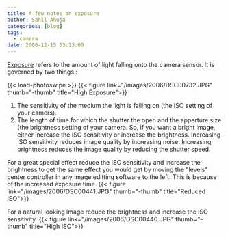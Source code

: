 ```yaml
---
title: A few notes on exposure
author: Sahil Ahuja
categories: [blog]
tags:
  - camera
date: 2006-12-15 03:13:00
---
```


[Exposure](http://en.wikipedia.org/wiki/Exposure_%28photography%29) refers to the amount of light falling onto the camera sensor. It is governed by two things :

{{< load-photoswipe >}}
{{< figure link="/images/2006/DSC00732.JPG" thumb="-thumb" title="High Exposure">}}

1.  The  sensitivity of the medium the light is falling on (the ISO setting of your camers).
2.  The length of time for which the shutter the open and the apperture size (the brightness setting of your camera.
So, if you want a bright image, either increase the ISO sensitivity or increase the brightness. Increasing ISO sensitivity reduces image quality by increasing noise. Increasing brightness reduces the image quality by reducing the shutter speed.

For a great special effect reduce the ISO sensitivity and increase the brightness to get the same effect you would get by moving the "levels" center controller in any image editting software to the left. This is because of the increased exposure time.
{{< figure link="/images/2006/DSC00441.JPG" thumb="-thumb" title="Reduced ISO">}}

For a natural looking image reduce the brightness and increase the ISO sensitivity.
{{< figure link="/images/2006/DSC00440.JPG" thumb="-thumb" title="High ISO">}}
